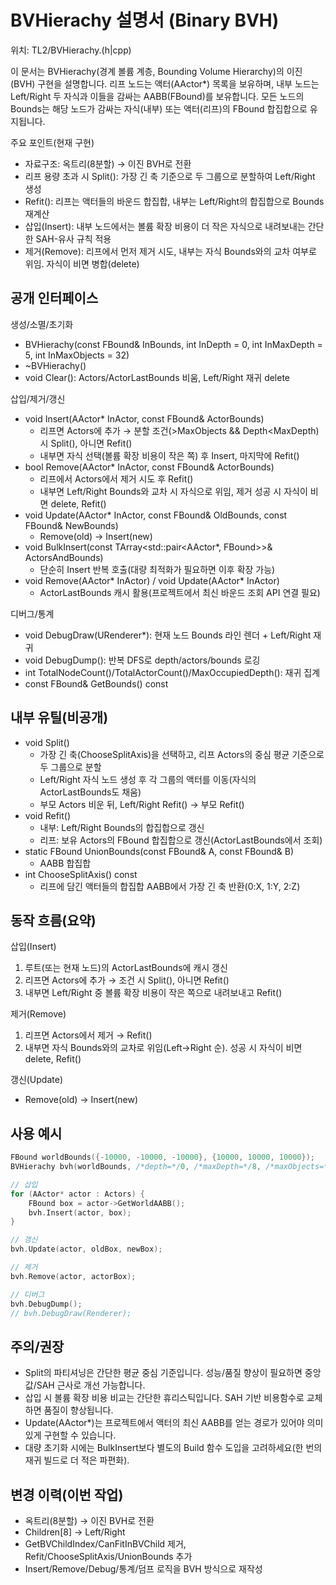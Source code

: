 # BVHierachy 설명서 (Binary BVH)

위치: TL2/BVHierachy.(h|cpp)

이 문서는 BVHierachy(경계 볼륨 계층, Bounding Volume Hierarchy)의 이진(BVH) 구현을 설명합니다. 리프 노드는 액터(AActor*) 목록을 보유하며, 내부 노드는 Left/Right 두 자식과 이들을 감싸는 AABB(FBound)를 보유합니다. 모든 노드의 Bounds는 해당 노드가 감싸는 자식(내부) 또는 액터(리프)의 FBound 합집합으로 유지됩니다.

주요 포인트(현재 구현)
- 자료구조: 옥트리(8분할) → 이진 BVH로 전환
- 리프 용량 초과 시 Split(): 가장 긴 축 기준으로 두 그룹으로 분할하여 Left/Right 생성
- Refit(): 리프는 액터들의 바운드 합집합, 내부는 Left/Right의 합집합으로 Bounds 재계산
- 삽입(Insert): 내부 노드에서는 볼륨 확장 비용이 더 작은 자식으로 내려보내는 간단한 SAH-유사 규칙 적용
- 제거(Remove): 리프에서 먼저 제거 시도, 내부는 자식 Bounds와의 교차 여부로 위임. 자식이 비면 병합(delete)

## 공개 인터페이스

생성/소멸/초기화
- BVHierachy(const FBound& InBounds, int InDepth = 0, int InMaxDepth = 5, int InMaxObjects = 32)
- ~BVHierachy()
- void Clear(): Actors/ActorLastBounds 비움, Left/Right 재귀 delete

삽입/제거/갱신
- void Insert(AActor* InActor, const FBound& ActorBounds)
  - 리프면 Actors에 추가 → 분할 조건(>MaxObjects && Depth<MaxDepth) 시 Split(), 아니면 Refit()
  - 내부면 자식 선택(볼륨 확장 비용이 작은 쪽) 후 Insert, 마지막에 Refit()
- bool Remove(AActor* InActor, const FBound& ActorBounds)
  - 리프에서 Actors에서 제거 시도 후 Refit()
  - 내부면 Left/Right Bounds와 교차 시 자식으로 위임, 제거 성공 시 자식이 비면 delete, Refit()
- void Update(AActor* InActor, const FBound& OldBounds, const FBound& NewBounds)
  - Remove(old) → Insert(new)
- void BulkInsert(const TArray<std::pair<AActor*, FBound>>& ActorsAndBounds)
  - 단순히 Insert 반복 호출(대량 최적화가 필요하면 이후 확장 가능)
- void Remove(AActor* InActor) / void Update(AActor* InActor)
  - ActorLastBounds 캐시 활용(프로젝트에서 최신 바운드 조회 API 연결 필요)

디버그/통계
- void DebugDraw(URenderer*): 현재 노드 Bounds 라인 렌더 + Left/Right 재귀
- void DebugDump(): 반복 DFS로 depth/actors/bounds 로깅
- int TotalNodeCount()/TotalActorCount()/MaxOccupiedDepth(): 재귀 집계
- const FBound& GetBounds() const

## 내부 유틸(비공개)

- void Split()
  - 가장 긴 축(ChooseSplitAxis)을 선택하고, 리프 Actors의 중심 평균 기준으로 두 그룹으로 분할
  - Left/Right 자식 노드 생성 후 각 그룹의 액터를 이동(자식의 ActorLastBounds도 채움)
  - 부모 Actors 비운 뒤, Left/Right Refit() → 부모 Refit()
- void Refit()
  - 내부: Left/Right Bounds의 합집합으로 갱신
  - 리프: 보유 Actors의 FBound 합집합으로 갱신(ActorLastBounds에서 조회)
- static FBound UnionBounds(const FBound& A, const FBound& B)
  - AABB 합집합
- int ChooseSplitAxis() const
  - 리프에 담긴 액터들의 합집합 AABB에서 가장 긴 축 반환(0:X, 1:Y, 2:Z)

## 동작 흐름(요약)

삽입(Insert)
1) 루트(또는 현재 노드)의 ActorLastBounds에 캐시 갱신
2) 리프면 Actors에 추가 → 조건 시 Split(), 아니면 Refit()
3) 내부면 Left/Right 중 볼륨 확장 비용이 작은 쪽으로 내려보내고 Refit()

제거(Remove)
1) 리프면 Actors에서 제거 → Refit()
2) 내부면 자식 Bounds와의 교차로 위임(Left→Right 순). 성공 시 자식이 비면 delete, Refit()

갱신(Update)
- Remove(old) → Insert(new)

## 사용 예시

```cpp
FBound worldBounds({-10000, -10000, -10000}, {10000, 10000, 10000});
BVHierachy bvh(worldBounds, /*depth=*/0, /*maxDepth=*/8, /*maxObjects=*/16);

// 삽입
for (AActor* actor : Actors) {
    FBound box = actor->GetWorldAABB();
    bvh.Insert(actor, box);
}

// 갱신
bvh.Update(actor, oldBox, newBox);

// 제거
bvh.Remove(actor, actorBox);

// 디버그
bvh.DebugDump();
// bvh.DebugDraw(Renderer);
```

## 주의/권장
- Split의 파티셔닝은 간단한 평균 중심 기준입니다. 성능/품질 향상이 필요하면 중앙값/SAH 근사로 개선 가능합니다.
- 삽입 시 볼륨 확장 비용 비교는 간단한 휴리스틱입니다. SAH 기반 비용함수로 교체하면 품질이 향상됩니다.
- Update(AActor*)는 프로젝트에서 액터의 최신 AABB를 얻는 경로가 있어야 의미 있게 구현할 수 있습니다.
- 대량 초기화 시에는 BulkInsert보다 별도의 Build 함수 도입을 고려하세요(한 번의 재귀 빌드로 더 적은 파편화).

## 변경 이력(이번 작업)
- 옥트리(8분할) → 이진 BVH로 전환
- Children[8] → Left/Right
- GetBVChildIndex/CanFitInBVChild 제거, Refit/ChooseSplitAxis/UnionBounds 추가
- Insert/Remove/Debug/통계/덤프 로직을 BVH 방식으로 재작성
